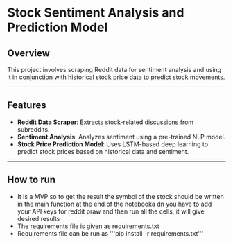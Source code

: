# Stock Sentiment Analysis and Prediction Model

## Overview

This project involves scraping Reddit data for sentiment analysis and using it in conjunction with historical stock price data to predict stock movements.

---

## Features
- **Reddit Data Scraper**: Extracts stock-related discussions from subreddits.
- **Sentiment Analysis**: Analyzes sentiment using a pre-trained NLP model.
- **Stock Price Prediction Model**: Uses LSTM-based deep learning to predict stock prices based on historical data and sentiment.

---

## How to run
- It is a MVP so to get the result the symbol of the stock should be written in the main function at the end of the notebooka dn you have to add your API keys for reddit praw and then run all the cells, it will give desired results
- The requirements file is given as requirements.txt
- Requirements file can be run as '''pip install -r requirements.txt'''
